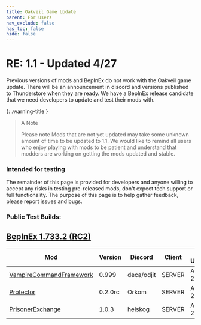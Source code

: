 ```yaml
---
title: Oakveil Game Update
parent: For Users
nav_exclude: false
has_toc: false
hide: false
---
```


# RE: 1.1 - Updated 4/27
Previous versions of mods and BepInEx do not work with the Oakveil game update. There will be an announcement in discord and versions published to Thunderstore when they are ready. We have a BepInEx release candidate that we need developers to update and test their mods with.

{: .warning-title }
> A Note
> 
> Please note Mods that are not yet updated may take some unknown amount of time to be updated to 1.1. We would like to remind all users who enjoy playing with mods to be patient and understand that modders are working on getting the mods updated and stable.
>

### Intended for testing
The remainder of this page is provided for developers and anyone willing to accept any risks in testing pre-released mods, don't expect tech support or full functionality. The purpose of this page is to help gather feedback, please report issues and bugs.

### Public Test Builds:

## [BepInEx 1.733.2 (RC2)](https://github.com/decaprime/VRising-Modding/releases/tag/1.733.2)

| Mod | Version | Discord | Client | Last Update |
| --- | --- | --- | --- | --- |
| [VampireCommandFramework](https://github.com/Odjit/VampireCommandFramework/releases/tag/1.1) | 0.999 | deca/odjit | SERVER | April 28 |
| [Protector](https://github.com/iiiLollo/Protector/releases/tag/0.2.0rc) | 0.2.0rc | Orkom | SERVER | April 28 |
| [PrisonerExchange](https://github.com/helskog/PrisonerExchange/releases/tag/Pre-release) | 1.0.3 | helskog | SERVER | April 29 |

